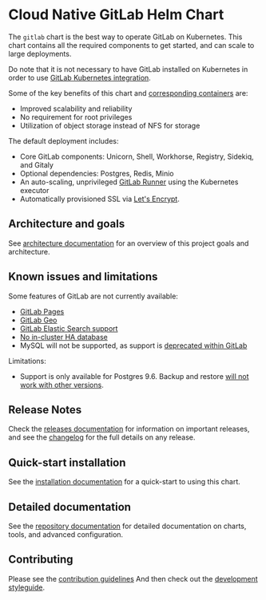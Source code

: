 # Cloud Native GitLab Helm Chart

The `gitlab` chart is the best way to operate GitLab on Kubernetes. This chart contains all the required components to get started, and can scale to large deployments.

Do note that it is not necessary to have GitLab installed on Kubernetes in order to use [GitLab Kubernetes integration](https://docs.gitlab.com/ee/user/project/clusters/index.html). 

Some of the key benefits of this chart and [corresponding containers](https://gitlab.com/gitlab-org/build/CNG) are:
* Improved scalability and reliability
* No requirement for root privileges
* Utilization of object storage instead of NFS for storage

The default deployment includes:

- Core GitLab components: Unicorn, Shell, Workhorse, Registry, Sidekiq, and Gitaly
- Optional dependencies: Postgres, Redis, Minio
- An auto-scaling, unprivileged [GitLab Runner](https://docs.gitlab.com/runner/) using the Kubernetes executor
- Automatically provisioned SSL via [Let's Encrypt](https://letsencrypt.org/).

## Architecture and goals

See [architecture documentation](doc/architecture/index.md) for an overview
of this project goals and architecture.

## Known issues and limitations

Some features of GitLab are not currently available:

* [GitLab Pages](https://gitlab.com/charts/gitlab/issues/37)
* [GitLab Geo](https://gitlab.com/charts/gitlab/issues/8)
* [GitLab Elastic Search support](https://gitlab.com/charts/gitlab/issues/976)
* [No in-cluster HA database](https://gitlab.com/charts/gitlab/issues/48)
* MySQL will not be supported, as support is [deprecated within GitLab](https://docs.gitlab.com/omnibus/settings/database.html#using-a-mysql-database-management-server-enterprise-edition-only)

Limitations:

* Support is only available for Postgres 9.6. Backup and restore [will not work with other versions](https://gitlab.com/charts/gitlab/issues/852).

## Release Notes

Check the [releases documentation](doc/releases/index.md) for information on important releases,
and see the [changelog](CHANGELOG.md) for the full details on any release.   

## Quick-start installation

See the [installation documentation](doc/installation/index.md) for a quick-start to using this chart.

## Detailed documentation

See the [repository documentation](doc/index.md) for detailed documentation on charts, tools, and advanced configuration.

## Contributing

Please see the [contribution guidelines](CONTRIBUTING.md)
And then check out the [development styleguide](doc/development/index.md).
